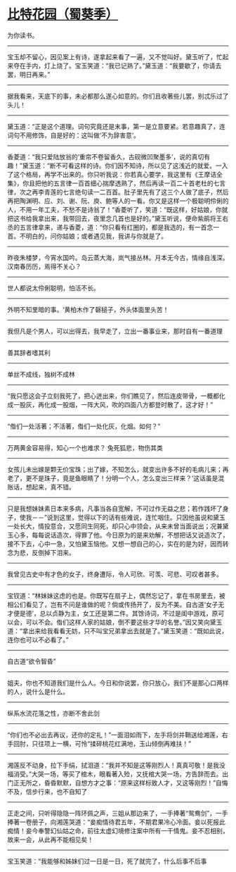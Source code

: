 # [比特花园（蜀葵季）](https://github.com/Equuuu/Equ_Blog/issues/14)

为你读书。

---

宝玉却不留心，因见案上有诗，遂拿起来看了一遍，又不觉叫好。黛玉听了，忙起来夺在手内，灯上烧了。宝玉笑道：“我已记熟了。”黛玉道：“我要歇了，你请去罢，明日再来。”

---

据我看来，天底下的事，未必都那么遂心如意的。你们且收著些儿罢，别忒乐过了头儿！

---

黛玉道：“正是这个道理。词句究竟还是末事，第一是立意要紧。若意趣真了，连词句不用修饰，自是好的：这叫做‘不为辞害意’。

---

香菱道：“我只爱陆放翁的‘重帘不卷留香久，古砚微凹聚墨多’，说的真切有趣！”黛玉道：“断不可看这样的诗。你们因不知诗，所以见了这浅近的就爱。一入了这个格局，再学不出来的。你只听我说：你若真心要学，我这里有《王摩诘全集》，你且把他的五言律一百首细心揣摩透熟了，然后再读一百二十首老杜的七言律，次之再李青莲的七言绝句读一二百首。肚子里先有了这三个人做了底子，然后再把陶渊明、应、刘、谢、阮、庾、鲍等人的一看。你又是这样一个极聪明伶俐的人，不用一年工夫，不愁不是诗翁了！”香菱听了，笑道：“既这样，好姑娘，你就把这书给我拿出来，我带回去，夜里念几首也是好的。”黛玉听说，便命紫鹃将王右丞的五言律拿来，递与香菱，道：“你只看有红圈的，都是我选的，有一首念一首。不明白的，问你姑娘；或者遇见我，我讲与你就是了。

---

昨夜朱楼梦，今宵水国吟。岛云蒸大海，岚气接丛林。月本无今古，情缘自浅深。汉南春历历，焉得不关心？ 

---

世人都说太伶俐聪明，怕活不长。

---

外明不知里暗的事。‘黄柏木作了磬槌子，外头体面里头苦！

---

我但凡是个男人，可以出得去，我早走了，立出一番事业来，那时自有一番道理

---

善其辞者嗜其利

---

单丝不成线，独树不成林

---

“我只愿这会子立刻我死了，把心迸出来，你们瞧见了，然后连皮带骨，一概都化成一股灰，再化成一股烟，一阵大风，吹的四面八方都登时散了，这才好！”

---

“偺们一处活著；不活著，偺们一处化灰，化烟。如何？”

---

万两黄金容易得，知心一个也难求？
兔死狐悲，物伤其类

---

女孩儿未出嫁是颗无价宝珠；出了嫁，不知怎么，就变出许多不好的毛病儿来；再老了，更不是珠子，竟是鱼眼睛了！分明一个人，怎么变出三样来？’这话虽是混账话，想起来，真不错。

---

只是我想妹妹素日本来多病，凡事当各自宽解，不可过作无益之悲；若作践坏了身子，使我－－”说到这里，觉得以下的话有些难说，连忙咽住。只因他虽说和黛玉一处长大，情投意合，又愿同生同死，却只心中领会，从来未曾当面说出；况兼黛玉心多，每每说话造次，得罪了他。今日原为的是来劝解，不想把话又说造次了，接不下去，心中一急，又怕黛玉恼他。又想一想自己的心，实在的是为好，因而转念为悲，反倒掉下泪来。

---

我曾见古史中有才色的女子，终身遭际，令人可欣、可羡、可悲、可叹者甚多。

---

宝钗道：“林妹妹这虑的也是。你既写在扇子上，偶然忘记了，拿在书房里去，被相公们看见了，岂有不问是谁做的呢？倘或传扬开了，反为不美。自古道‘女子无才便是德’，总以贞静为主，女工还是第二件。其馀诗词，不过是闺中游戏，原可以会，可以不会。偺们这样人家的姑娘，倒不要这些才华的名誉。”因又笑向黛玉道：“拿出来给我看看无妨，只不叫宝兄弟拿出去就是了。”黛玉笑道：“既如此说，连你也可以不必看了。” 

---

自古道“欲令智昏”

---

姐夫，你也不知道我们是什么人。今日和你说罢，你只放心，我们不是那心口两样的人，说什么是什么。

---

纵系水流花落之性，亦断不舍此剑

---

“你们也不必出去再议，还你的定礼！”一面泪如雨下，左手将剑并鞘送给湘莲，右手回肘，只往项上一横，可怜“揉碎桃花红满地，玉山倾倒再难扶！”

---

湘莲反不动身，拉下手绢，拭泪道：“我并不知是这等刚烈人！真真可敬！是我没福消受。”大哭一场，等买了棺木，眼看著入殓，又抚棺大哭一场，方告辞而去。出门正无所之，昏昏默默，自想方才之事：“原来这样标致人才，又这等刚烈！”自悔不及，信步行来，也不自知了

---

正走之间，只听得隐隐一阵环佩之声，三姐从那边来了，一手捧著“鸳鸯剑”，一手捧著一卷册子，向湘莲哭道：“妾痴情待君五年，不期君果冷心冷面。妾以死报此痴情！妾今奉警幻仙姑之命，前往太虚幻境修注案中所有一干情鬼。妾不忍相别，故来一会，从此再不能相见矣！

---

宝玉笑道：“我能够和姊妹们过一日是一日，死了就完了，什么后事不后事